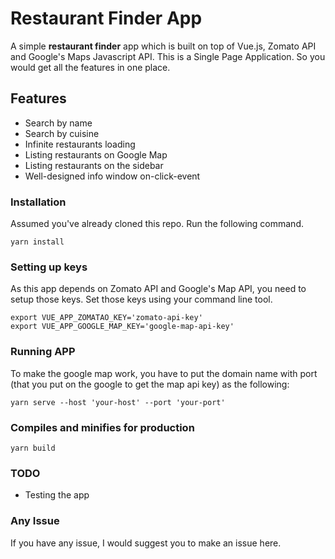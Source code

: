 # Restaurant Finder App
A simple **restaurant finder** app which is built on top of Vue.js, Zomato API and Google's Maps Javascript API. This is a Single Page Application. So you would get all the features in one place.

## Features
* Search by name
* Search by cuisine
* Infinite restaurants loading
* Listing restaurants on Google Map
* Listing restaurants on the sidebar
* Well-designed info window on-click-event 

### Installation
Assumed you've already cloned this repo. Run the following command.
```
yarn install
```

### Setting up keys
As this app depends on Zomato API and Google's Map API, you need to setup those keys. Set those keys using your command line tool. 
```
export VUE_APP_ZOMATAO_KEY='zomato-api-key'
export VUE_APP_GOOGLE_MAP_KEY='google-map-api-key'
```

### Running APP
To make the google map work, you have to put the domain name with port (that you put on the google to get the map api key) as the following:
```
yarn serve --host 'your-host' --port 'your-port'
```

### Compiles and minifies for production
```
yarn build
```

### TODO
* Testing the app

### Any Issue
If you have any issue, I would suggest you to make an issue here.